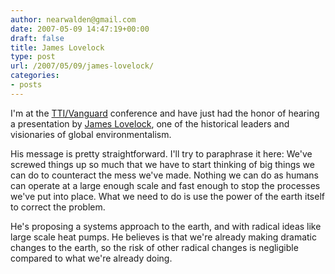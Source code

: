 ```yaml
---
author: nearwalden@gmail.com
date: 2007-05-09 14:47:19+00:00
draft: false
title: James Lovelock
type: post
url: /2007/05/09/james-lovelock/
categories:
- posts
---
```


I'm at the [TTI/Vanguard](http://www.ttivanguard.com/) conference and have just had the honor of hearing a presentation by [James Lovelock](http://www.ecolo.org/lovelock/), one of the historical leaders and visionaries of global environmentalism.  





His message is pretty straightforward.  I'll try to paraphrase it here:  We've screwed things up so much that we have to start thinking of big things we can do to counteract the mess we've made.  Nothing we can do as humans can operate at a large enough scale and fast enough to stop the processes we've put into place.  What we need to do is use the power of the earth itself to correct the problem.  





He's proposing a systems approach to the earth, and with radical ideas like large scale heat pumps.  He believes is that we're already making dramatic changes to the earth, so the risk of other radical changes is negligible compared to what we're already doing.  




